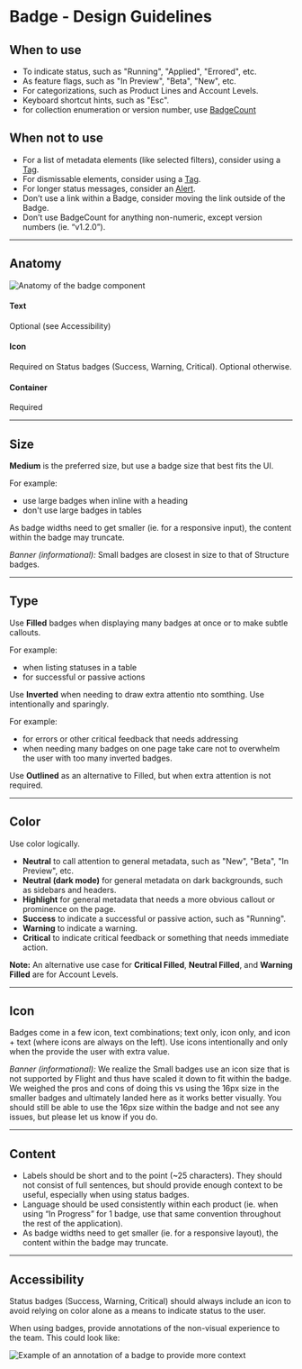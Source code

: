# Badge - Design Guidelines

## When to use

- To indicate status, such as "Running", "Applied", "Errored", etc.
- As feature flags, such as "In Preview", "Beta", "New", etc.
- For categorizations, such as Product Lines and Account Levels.
- Keyboard shortcut hints, such as "Esc".
- for collection enumeration or version number, use [BadgeCount](/components/badge-count/overview)

## When not to use

- For a list of metadata elements (like selected filters), consider using a [Tag](/components/tag/overview).
- For dismissable elements, consider using a [Tag](/components/tag/overview).
- For longer status messages, consider an [Alert](/components/alert/overview).
- Don’t use a link within a Badge, consider moving the link outside of the Badge.
- Don’t use BadgeCount for anything non-numeric, except version numbers (ie. “v1.2.0”).

---

## Anatomy

![Anatomy of the badge component](/assets/components/badge/badge-anatomy.png)

#### Text

Optional (see Accessibility)

#### Icon

Required on Status badges (Success, Warning, Critical). Optional otherwise.

#### Container

Required

---

## Size

<section>
  <Hds::Badge @color="neutral" @size="small" @text="Small" />
  <Hds::Badge @color="neutral" @size="medium" @text="Medium" />
  <Hds::Badge @color="neutral" @size="large" @text="Large" />
</section>

**Medium** is the preferred size, but use a badge size that best fits the UI.

For example:

- use large badges when inline with a heading
- don't use large badges in tables

As badge widths need to get smaller (ie. for a responsive input), the content within the badge may truncate.

_Banner (informational):_ Small badges are closest in size to that of Structure badges.

---

## Type

<section>
  <Hds::Badge @color="neutral" @size="medium" @type="filled" @text="Filled" />
</section>

Use **Filled** badges when displaying many badges at once or to make subtle callouts.

For example:

- when listing statuses in a table
- for successful or passive actions

<section>
  <Hds::Badge @color="neutral" @size="medium" @type="inverted" @text="Inverted" />
</section>

Use **Inverted** when needing to draw extra attentio nto somthing. Use intentionally and sparingly.

For example:

- for errors or other critical feedback that needs addressing
- when needing many badges on one page take care not to overwhelm the user with too many inverted badges.

<section>
  <Hds::Badge @color="neutral" @size="medium" @type="outlined" @text="Outlined" />
</section>

Use **Outlined** as an alternative to Filled, but when extra attention is not required.

---

## Color

<section>
  <Hds::Badge @color="neutral" @size="medium" @type="filled" @text="Neutral" />
  <Hds::Badge @color="neutral" @size="medium" @type="inverted" @text="Neutral (dark mode)" />
  <Hds::Badge @color="highlight" @size="medium" @type="filled" @text="Highlight" />
  <Hds::Badge @color="success" @size="medium" @type="filled" @text="Success" />
  <Hds::Badge @color="warning" @size="medium" @type="filled" @text="Warning" />
  <Hds::Badge @color="critical" @size="medium" @type="filled" @text="Critical" />
</section>

Use color logically.

- **Neutral** to call attention to general metadata, such as "New", "Beta", "In Preview", etc.
- **Neutral (dark mode)** for general metadata on dark backgrounds, such as sidebars and headers.
- **Highlight** for general metadata that needs a more obvious callout or prominence on the page.
- **Success** to indicate a successful or passive action, such as "Running".
- **Warning** to indicate a warning.
- **Critical** to indicate critical feedback or something that needs immediate action.

<section>
  <Hds::Badge @color="critical" @type="filled" @icon="award" @size="small" @text="Bronze" />
  <Hds::Badge @color="neutral" @type="filled" @icon="award" @size="small" @text="Silver" />
  <Hds::Badge @color="warning" @type="filled" @icon="award" @size="small" @text="Gold" />
</section>

**Note:** An alternative use case for **Critical Filled**, **Neutral Filled**, and **Warning Filled** are for Account Levels.

---

## Icon

<section>
  <Hds::Badge @color="neutral" @type="filled" @text="Text only" />
  <Hds::Badge @color="neutral" @type="filled" @icon="corner-down-left" @isIconOnly={{true}} @text="" />
  <Hds::Badge @color="neutral" @type="filled" @icon="hexagon" @text="Text + Icon" />
</section>

Badges come in a few icon, text combinations; text only, icon only, and icon + text (where icons are always on the left). Use icons intentionally and only when the provide the user with extra value.

_Banner (informational):_ We realize the Small badges use an icon size that is not supported by Flight and thus have scaled it down to fit within the badge. We weighed the pros and cons of doing this vs using the 16px size in the smaller badges and ultimately landed here as it works better visually. You should still be able to use the 16px size within the badge and not see any issues, but please let us know if you do.

---

## Content

- Labels should be short and to the point (~25 characters). They should not consist of full sentences, but should provide enough context to be useful, especially when using status badges.
- Language should be used consistently within each product (ie. when using “In Progress” for 1 badge, use that same convention throughout the rest of the application).
- As badge widths need to get smaller (ie. for a responsive layout), the content within the badge may truncate.

---

## Accessibility

<section>
  <Hds::Badge @color="success" @type="filled" @icon="check" @text="Applied" />
  <Hds::Badge @color="warning" @type="filled" @icon="alert-triangle" @text="Policy override" />
  <Hds::Badge @color="critical" @type="filled" @icon="x" @text="Errored" />
</section>

Status badges (Success, Warning, Critical) should always include an icon to avoid relying on color alone as a means to indicate status to the user.

When using badges, provide annotations of the non-visual experience to the team. This could look like:

![Example of an annotation of a badge to provide more context](/assets/components/badge/badge-annotation.png)

